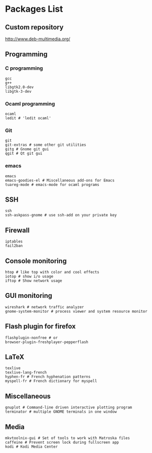 # Packages List

## Custom repository

http://www.deb-multimedia.org/

## Programming
### C programming
```
gcc
g++
libgtk2.0-dev
libgtk-3-dev
```

### Ocaml programming
```
ocaml
ledit # 'ledit ocaml'
```

### Git
```
git
git-extras # some other git utilities
gitg # Gnome git gui
qgit # Qt git gui
```

### emacs
```
emacs
emacs-goodies-el # Miscellaneous add-ons for Emacs
tuareg-mode # emacs-mode for ocaml programs
```

## SSH
```
ssh
ssh-askpass-gnome # use ssh-add on your private key
```

## Firewall
```
iptables
fail2ban
```

## Console monitoring
```
htop # like top with color and cool effects
iotop # show i/o usage
iftop # Show network usage
```

## GUI monitoring
```
wireshark # network traffic analyzer
gnome-system-monitor # process viewer and system resource monitor
```

## Flash plugin for firefox
```
flashplugin-nonfree # or
browser-plugin-freshplayer-pepperflash
```

## LaTeX
```
texlive
texlive-lang-french
hyphen-fr # French hyphenation patterns
myspell-fr # French dictionary for myspell
```

## Miscellaneous
```
gnuplot # Command-line driven interactive plotting program
terminator # multiple GNOME terminals in one window
```

## Media
```
mkvtoolnix-gui # Set of tools to work with Matroska files
caffeine # Prevent screen lock during fullscreen app
kodi # Kodi Media Center
```
